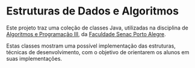# Estruturas de Dados e Algoritmos

Este projeto traz uma coleção de classes Java, utilizadas na disciplina de
[Algoritmos e
Programação III](http://rafaeljeffman.com/_.php?c=algoritmos3),
da [Faculdade Senac
Porto Alegre](http://wwww.senacrs.com.br/unidades.asp?unidade=63).

Estas classes mostram uma possível implementação das estruturas, técnicas
de desenvolvimento, com o objetivo de orientarem os alunos em suas
implementações.

